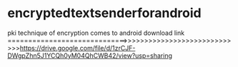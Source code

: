 # encryptedtextsenderforandroid
pki technique of encryption comes to android
download link =============================>>>>>>>>>>>>>>>>>>>>>>>>>>>>>https://drive.google.com/file/d/1zrCJF-DWgpZhn5J1YCQh0yM04QhCWB42/view?usp=sharing
